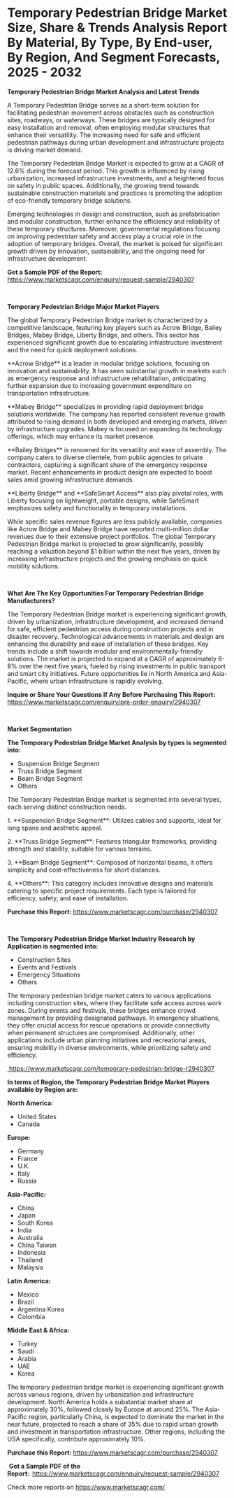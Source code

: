 <p><h1>Temporary Pedestrian Bridge Market Size, Share & Trends Analysis Report By Material, By Type, By End-user, By Region, And Segment Forecasts, 2025 - 2032</h1></p><p><strong>Temporary Pedestrian Bridge Market Analysis and Latest Trends</strong></p>
<p><p>A Temporary Pedestrian Bridge serves as a short-term solution for facilitating pedestrian movement across obstacles such as construction sites, roadways, or waterways. These bridges are typically designed for easy installation and removal, often employing modular structures that enhance their versatility. The increasing need for safe and efficient pedestrian pathways during urban development and infrastructure projects is driving market demand.</p><p>The Temporary Pedestrian Bridge Market is expected to grow at a CAGR of 12.6% during the forecast period. This growth is influenced by rising urbanization, increased infrastructure investments, and a heightened focus on safety in public spaces. Additionally, the growing trend towards sustainable construction materials and practices is promoting the adoption of eco-friendly temporary bridge solutions. </p><p>Emerging technologies in design and construction, such as prefabrication and modular construction, further enhance the efficiency and reliability of these temporary structures. Moreover, governmental regulations focusing on improving pedestrian safety and access play a crucial role in the adoption of temporary bridges. Overall, the market is poised for significant growth driven by innovation, sustainability, and the ongoing need for infrastructure development.</p></p>
<p><strong>Get a Sample PDF of the Report:&nbsp;</strong> <a href="https://www.marketscagr.com/enquiry/request-sample/2940307?utm_campaign=2653&utm_medium=2&utm_source=Github&utm_content=ia&utm_term=15032025&utm_id=temporary-pedestrian-bridge">https://www.marketscagr.com/enquiry/request-sample/2940307</a></p>
<p>&nbsp;</p>
<p><strong>Temporary Pedestrian Bridge Major Market Players</strong></p>
<p><p>The global Temporary Pedestrian Bridge market is characterized by a competitive landscape, featuring key players such as Acrow Bridge, Bailey Bridges, Mabey Bridge, Liberty Bridge, and others. This sector has experienced significant growth due to escalating infrastructure investment and the need for quick deployment solutions.</p><p>**Acrow Bridge** is a leader in modular bridge solutions, focusing on innovation and sustainability. It has seen substantial growth in markets such as emergency response and infrastructure rehabilitation, anticipating further expansion due to increasing government expenditure on transportation infrastructure.</p><p>**Mabey Bridge** specializes in providing rapid deployment bridge solutions worldwide. The company has reported consistent revenue growth attributed to rising demand in both developed and emerging markets, driven by infrastructure upgrades. Mabey is focused on expanding its technology offerings, which may enhance its market presence.</p><p>**Bailey Bridges** is renowned for its versatility and ease of assembly. The company caters to diverse clientele, from public agencies to private contractors, capturing a significant share of the emergency response market. Recent enhancements in product design are expected to boost sales amid growing infrastructure demands.</p><p>**Liberty Bridge** and **SafeSmart Access** also play pivotal roles, with Liberty focusing on lightweight, portable designs, while SafeSmart emphasizes safety and functionality in temporary installations.</p><p>While specific sales revenue figures are less publicly available, companies like Acrow Bridge and Mabey Bridge have reported multi-million dollar revenues due to their extensive project portfolios. The global Temporary Pedestrian Bridge market is projected to grow significantly, possibly reaching a valuation beyond $1 billion within the next five years, driven by increasing infrastructure projects and the growing emphasis on quick mobility solutions.</p></p>
<p>&nbsp;</p>
<p><strong>What Are The Key Opportunities For Temporary Pedestrian Bridge Manufacturers?</strong></p>
<p><p>The Temporary Pedestrian Bridge market is experiencing significant growth, driven by urbanization, infrastructure development, and increased demand for safe, efficient pedestrian access during construction projects and in disaster recovery. Technological advancements in materials and design are enhancing the durability and ease of installation of these bridges. Key trends include a shift towards modular and environmentally-friendly solutions. The market is projected to expand at a CAGR of approximately 6-8% over the next five years, fueled by rising investments in public transport and smart city initiatives. Future opportunities lie in North America and Asia-Pacific, where urban infrastructure is rapidly evolving.</p></p>
<p><strong>Inquire or Share Your Questions If Any Before Purchasing This Report:</strong> <a href="https://www.marketscagr.com/enquiry/pre-order-enquiry/2940307?utm_campaign=2653&utm_medium=2&utm_source=Github&utm_content=ia&utm_term=15032025&utm_id=temporary-pedestrian-bridge">https://www.marketscagr.com/enquiry/pre-order-enquiry/2940307</a></p>
<p>&nbsp;</p>
<p><strong>Market Segmentation</strong></p>
<p><strong>The Temporary Pedestrian Bridge Market Analysis by types is segmented into:</strong></p>
<p><ul><li>Suspension Bridge Segment</li><li>Truss Bridge Segment</li><li>Beam Bridge Segment</li><li>Others</li></ul></p>
<p><p>The Temporary Pedestrian Bridge market is segmented into several types, each serving distinct construction needs. </p><p>1. **Suspension Bridge Segment**: Utilizes cables and supports, ideal for long spans and aesthetic appeal. </p><p>2. **Truss Bridge Segment**: Features triangular frameworks, providing strength and stability, suitable for various terrains. </p><p>3. **Beam Bridge Segment**: Composed of horizontal beams, it offers simplicity and cost-effectiveness for short distances. </p><p>4. **Others**: This category includes innovative designs and materials catering to specific project requirements. Each type is tailored for efficiency, safety, and ease of installation.</p></p>
<p><strong>Purchase this Report:&nbsp;</strong><a href="https://www.marketscagr.com/purchase/2940307?utm_campaign=2653&utm_medium=2&utm_source=Github&utm_content=ia&utm_term=15032025&utm_id=temporary-pedestrian-bridge">https://www.marketscagr.com/purchase/2940307</a></p>
<p>&nbsp;</p>
<p><strong>The Temporary Pedestrian Bridge Market Industry Research by Application is segmented into:</strong></p>
<p><ul><li>Construction Sites</li><li>Events and Festivals</li><li>Emergency Situations</li><li>Others</li></ul></p>
<p><p>The temporary pedestrian bridge market caters to various applications including construction sites, where they facilitate safe access across work zones. During events and festivals, these bridges enhance crowd management by providing designated pathways. In emergency situations, they offer crucial access for rescue operations or provide connectivity when permanent structures are compromised. Additionally, other applications include urban planning initiatives and recreational areas, ensuring mobility in diverse environments, while prioritizing safety and efficiency.</p></p>
<p><a href="https://www.marketscagr.com/temporary-pedestrian-bridge-r2940307?utm_campaign=2653&utm_medium=2&utm_source=Github&utm_content=ia&utm_term=15032025&utm_id=temporary-pedestrian-bridge">&nbsp;https://www.marketscagr.com/temporary-pedestrian-bridge-r2940307</a></p>
<p><strong>In terms of Region, the Temporary Pedestrian Bridge Market Players available by Region are:</strong></p>
<p>
    <p> <strong> North America: </strong>
        <ul>
            <li>United States</li>
            <li>Canada</li>
        </ul>
        </p> 
    <p> <strong> Europe: </strong>
        <ul>
            <li>Germany</li>
            <li>France</li>
            <li>U.K.</li>
            <li>Italy</li>
            <li>Russia</li>
        </ul>
        </p> 
    <p> <strong> Asia-Pacific: </strong>
        <ul>
            <li>China</li>
            <li>Japan</li>
            <li>South Korea</li>
            <li>India</li>
            <li>Australia</li>
            <li>China Taiwan</li>
            <li>Indonesia</li>
            <li>Thailand</li>
            <li>Malaysia</li>
        </ul>
        </p> 
    <p> <strong> Latin America: </strong>
        <ul>
            <li>Mexico</li>
            <li>Brazil</li>
            <li>Argentina Korea</li>
            <li>Colombia</li>
        </ul>
        </p> 
    <p> <strong> Middle East & Africa: </strong>
        <ul>
            <li>Turkey</li>
            <li>Saudi</li>
            <li>Arabia</li>
            <li>UAE</li>
            <li>Korea</li>
        </ul>
    </p>
    </p>
<p><p>The temporary pedestrian bridge market is experiencing significant growth across various regions, driven by urbanization and infrastructure development. North America holds a substantial market share at approximately 30%, followed closely by Europe at around 25%. The Asia-Pacific region, particularly China, is expected to dominate the market in the near future, projected to reach a share of 35% due to rapid urban growth and investment in transportation infrastructure. Other regions, including the USA specifically, contribute approximately 10%.</p></p>
<p><strong>Purchase this Report: </strong><a href="https://www.marketscagr.com/purchase/2940307?utm_campaign=2653&utm_medium=2&utm_source=Github&utm_content=ia&utm_term=15032025&utm_id=temporary-pedestrian-bridge">https://www.marketscagr.com/purchase/2940307</a></p>
<p>&nbsp;<strong>Get a Sample PDF of the Report:&nbsp;&nbsp;</strong><a href="https://www.marketscagr.com/enquiry/request-sample/2940307?utm_campaign=2653&utm_medium=2&utm_source=Github&utm_content=ia&utm_term=15032025&utm_id=temporary-pedestrian-bridge">https://www.marketscagr.com/enquiry/request-sample/2940307</a></p>
<p><strong></strong></p>
<p>Check more reports on <a href="https://www.marketscagr.com/?utm_campaign=2653&utm_medium=2&utm_source=Github&utm_content=ia&utm_term=15032025&utm_id=temporary-pedestrian-bridge">https://www.marketscagr.com/</a></p>